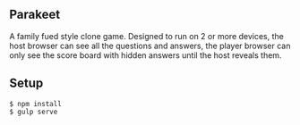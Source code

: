 Parakeet
-------------

A family fued style clone game. Designed to run on 2 or more devices, the host browser can see all the questions and answers, the player browser can only see the score board with hidden answers until the host reveals them.

## Setup

```
$ npm install
$ gulp serve
```
